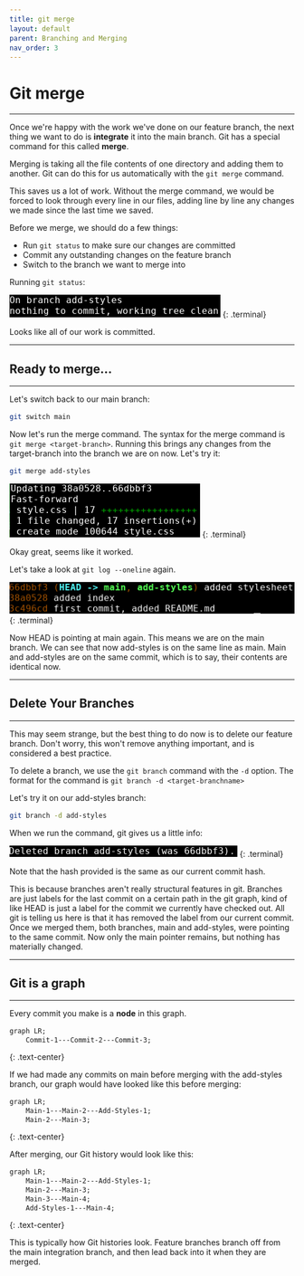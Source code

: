 ```yaml
---
title: git merge
layout: default
parent: Branching and Merging
nav_order: 3
---
```

# Git merge
---

Once we're happy with the work we've done on our feature branch, the next thing we want to do is __integrate__ it into the main branch. Git has a special command for this called __merge__.

Merging is taking all the file contents of one directory and adding them to another. Git can do this for us automatically with the ```git merge``` command. 

This saves us a lot of work. Without the merge command, we would be forced to look through every line in our files, adding line by line any changes we made since the last time we saved.

Before we merge, we should do a few things:
* Run ```git status``` to make sure our changes are committed
* Commit any outstanding changes on the feature branch
* Switch to the branch we want to merge into

Running ```git status```:

![ready](../images/merge/ready.png)
{: .terminal}

Looks like all of our work is committed. 

---
## Ready to merge...
---

Let's switch back to our main branch:
```bash
git switch main
```

Now let's run the merge command. The syntax for the merge command is ```git merge <target-branch>```. Running this brings any changes from the target-branch into the branch we are on now. Let's try it:

```bash
git merge add-styles
```

![fast forward](../images/merge/fast-forward.png)
{: .terminal}

Okay great, seems like it worked. 

Let's take a look at ```git log --oneline``` again.

![merged log](../images/merge/merged-log.png)
{: .terminal}

Now HEAD is pointing at main again. This means we are on the main branch. We can see that now add-styles is on the same line as main. Main and add-styles are on the same commit, which is to say, their contents are identical now. 

---
## Delete Your Branches
---

This may seem strange, but the best thing to do now is to delete our feature branch. Don't worry, this won't remove anything important, and is considered a best practice. 

To delete a branch, we use the ```git branch``` command with the ```-d``` option. The format for the command is ```git branch -d <target-branchname>```

Let's try it on our add-styles branch:

```bash
git branch -d add-styles
```
When we run the command, git gives us a little info:

![delete branch](../images/merge/delete-branch.png)
{: .terminal}

Note that the hash provided is the same as our current commit hash. 

This is because branches aren't really structural features in git. Branches are just labels for the last commit on a certain path in the git graph, kind of like HEAD is just a label for the commit we currently have checked out. All git is telling us here is that it has removed the label from our current commit. Once we merged them, both branches, main and add-styles, were pointing to the same commit. Now only the main pointer remains, but nothing has materially changed.

---
## Git is a graph
---

Every commit you make is a __node__ in this graph.


```mermaid
graph LR;
    Commit-1---Commit-2---Commit-3;
```
{: .text-center}



If we had made any commits on main before merging with the add-styles branch, our graph would have looked like this before merging:

```mermaid
graph LR;
    Main-1---Main-2---Add-Styles-1;
    Main-2---Main-3;
```
{: .text-center}


After merging, our Git history would look like this:

```mermaid
graph LR;
    Main-1---Main-2---Add-Styles-1;
    Main-2---Main-3;
    Main-3---Main-4;
    Add-Styles-1---Main-4;
```
{: .text-center}

This is typically how Git histories look. Feature branches branch off from the main integration branch, and then lead back into it when they are merged.

